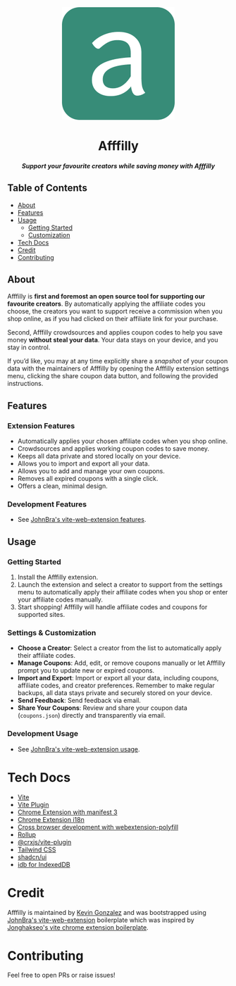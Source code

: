 <div align="center">
  <img src="public/icon-128.png" alt="logo"/>
  <h1>Afffilly</h1>
  <h5>Support your favourite creators while saving money with Afffilly</h5>
</div>

## Table of Contents

- [About](#about)
- [Features](#features)
- [Usage](#usage)
  - [Getting Started](#gettingStarted)
  - [Customization](#customization)
- [Tech Docs](#tech)
- [Credit](#credit)
- [Contributing](#contributing)

## About <a name="about"></a>

Afffilly is **first and foremost an open source tool for supporting our favourite creators**. By automatically applying the affiliate codes you choose, the creators you want to support receive a commission when you shop online, as if you had clicked on their affiliate link for your purchase.

Second, Afffilly crowdsources and applies coupon codes to help you save money **without steal your data**. Your data stays on your device, and you stay in control.

If you’d like, you may at any time explicitly share a _snapshot_ of your coupon data with the maintainers of Afffilly by opening the Afffilly extension settings menu, clicking the share coupon data button, and following the provided instructions.

## Features <a name="features"></a>

### Extension Features

- Automatically applies your chosen affiliate codes when you shop online.
- Crowdsources and applies working coupon codes to save money.
- Keeps all data private and stored locally on your device.
- Allows you to import and export all your data.
- Allows you to add and manage your own coupons.
- Removes all expired coupons with a single click.
- Offers a clean, minimal design.

### Development Features

- See [JohnBra's vite-web-extension features](https://github.com/JohnBra/vite-web-extension?tab=readme-ov-file#features-).

## Usage <a name="usage"></a>

### Getting Started <a name="gettingStarted"></a>

1. Install the Afffilly extension.
2. Launch the extension and select a creator to support from the settings menu to automatically apply their affiliate codes when you shop or enter your affiliate codes manually.
3. Start shopping! Afffilly will handle affiliate codes and coupons for supported sites.

### Settings & Customization <a name="customization"></a>

- **Choose a Creator**: Select a creator from the list to automatically apply their affiliate codes.
- **Manage Coupons**: Add, edit, or remove coupons manually or let Afffilly prompt you to update new or expired coupons.
- **Import and Export**: Import or export all your data, including coupons, affiliate codes, and creator preferences. Remember to make regular backups, all data stays private and securely stored on your device.
- **Send Feedback**: Send feedback via email.
- **Share Your Coupons**: Review and share your coupon data (`coupons.json`) directly and transparently via email.

### Development Usage

- See [JohnBra's vite-web-extension usage](https://github.com/JohnBra/vite-web-extension?tab=readme-ov-file#usage-).

# Tech Docs <a name="tech"></a>

- [Vite](https://vitejs.dev/)
- [Vite Plugin](https://vitejs.dev/guide/api-plugin.html)
- [Chrome Extension with manifest 3](https://developer.chrome.com/docs/extensions/mv3/)
- [Chrome Extension i18n](https://developer.chrome.com/docs/extensions/reference/api/i18n#description)
- [Cross browser development with webextension-polyfill](https://github.com/mozilla/webextension-polyfill?tab=readme-ov-file#webextension-browser-api-polyfill)
- [Rollup](https://rollupjs.org/guide/en/)
- [@crxjs/vite-plugin](https://crxjs.dev/vite-plugin)
- [Tailwind CSS](https://tailwindcss.com/docs/configuration)
- [shadcn/ui](https://ui.shadcn.com/docs)
- [idb for IndexedDB](https://github.com/jakearchibald/idb#readme)

# Credit <a name="credit"></a>

Afffilly is maintained by [Kevin Gonzalez](https://typekev.com) and was bootstrapped using [JohnBra's vite-web-extension](https://github.com/JohnBra/vite-web-extension) boilerplate which was inspired by [Jonghakseo's vite chrome extension boilerplate](https://github.com/Jonghakseo/chrome-extension-boilerplate-react-vite).

# Contributing <a name="contributing"></a>

Feel free to open PRs or raise issues!
